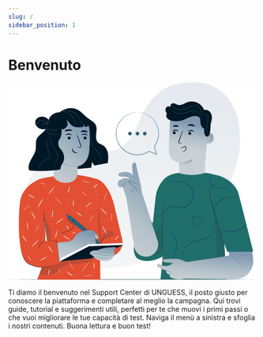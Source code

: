 ```yaml
---
slug: /
sidebar_position: 1
---
```


# Benvenuto

![img](../static/img/welcome.svg)

Ti diamo il benvenuto nel Support Center di UNGUESS, il posto giusto per conoscere la piattaforma e completare al meglio la campagna.
Qui trovi guide, tutorial e suggerimenti utili, perfetti per te che muovi i primi passi o che vuoi migliorare le tue capacità di test.
Naviga il menù a sinistra e sfoglia i nostri contenuti. 
Buona lettura e buon test!